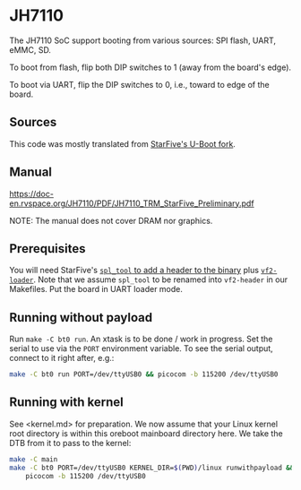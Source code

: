 # JH7110

The JH7110 SoC support booting from various sources: SPI flash, UART, eMMC, SD.

To boot from flash, flip both DIP switches to 1 (away from the board's edge).

To boot via UART, flip the DIP switches to 0, i.e., toward to edge of the board.

## Sources

This code was mostly translated from [StarFive's U-Boot fork](https://github.com/starfive-tech/u-boot/tree/JH7110_VisionFive2_devel).

## Manual

https://doc-en.rvspace.org/JH7110/PDF/JH7110_TRM_StarFive_Preliminary.pdf

NOTE: The manual does not cover DRAM nor graphics.

## Prerequisites

You will need StarFive's [`spl_tool` to add a header to the binary](https://github.com/starfive-tech/Tools) plus [`vf2-loader`](https://github.com/orangecms/vf2-loader).
Note that we assume `spl_tool` to be renamed into `vf2-header` in our Makefiles.
Put the board in UART loader mode.

## Running without payload

Run `make -C bt0 run`. An xtask is to be done / work in progress.
Set the serial to use via the `PORT` environment variable.
To see the serial output, connect to it right after, e.g.:

```sh
make -C bt0 run PORT=/dev/ttyUSB0 && picocom -b 115200 /dev/ttyUSB0
```

## Running with kernel

See <kernel.md> for preparation. We now assume that your Linux kernel root
directory is within this oreboot mainboard directory here.
We take the DTB from it to pass to the kernel:

```sh
make -C main
make -C bt0 PORT=/dev/ttyUSB0 KERNEL_DIR=$(PWD)/linux runwithpayload && \
    picocom -b 115200 /dev/ttyUSB0
```
